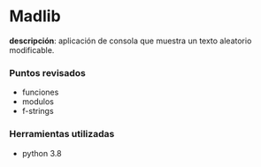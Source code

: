 # Madlib

**descripción**: aplicación de consola que muestra un texto aleatorio modificable.

### Puntos revisados

- funciones
- modulos
- f-strings

### Herramientas utilizadas

- python 3.8
